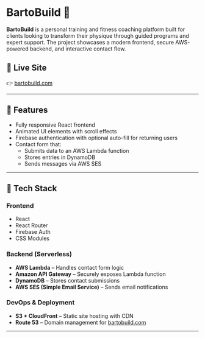 # BartoBuild 💪

**BartoBuild** is a personal training and fitness coaching platform built for clients looking to transform their physique through guided programs and expert support. The project showcases a modern frontend, secure AWS-powered backend, and interactive contact flow.

## 🚀 Live Site

👉 [bartobuild.com](https://bartobuild.com)

---

## 📌 Features

- Fully responsive React frontend
- Animated UI elements with scroll effects
- Firebase authentication with optional auto-fill for returning users
- Contact form that:
  - Submits data to an AWS Lambda function
  - Stores entries in DynamoDB
  - Sends messages via AWS SES

---

## 🧰 Tech Stack

### Frontend

- React
- React Router
- Firebase Auth
- CSS Modules

### Backend (Serverless)

- **AWS Lambda** – Handles contact form logic
- **Amazon API Gateway** – Securely exposes Lambda function
- **DynamoDB** – Stores contact submissions
- **AWS SES (Simple Email Service)** – Sends email notifications

### DevOps & Deployment

- **S3 + CloudFront** – Static site hosting with CDN
- **Route 53** – Domain management for [bartobuild.com](https://bartobuild.com)

---
